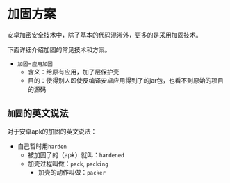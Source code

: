 # 加固方案

安卓加密安全技术中，除了基本的代码混淆外，更多的是采用加固技术。

下面详细介绍加固的常见技术和方案。

* `加固`=`应用加固`
  * 含义：给原有应用，加了层保护壳
  * 目的：使得别人即使反编译安卓应用得到了的jar包，也看不到原始的项目的源码

## `加固`的英文说法

对于安卓apk的加固的英文说法：

* 自己暂时用`harden`
  * 被加固了的（apk）就叫：`hardened`
  * 加壳过程叫做：`pack`, `packing`
    * 加壳的动作叫做：`packer`
